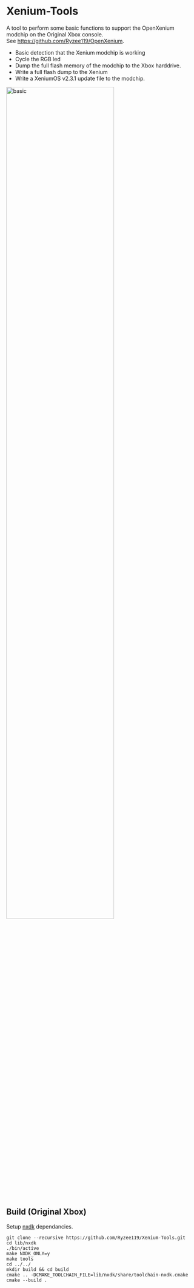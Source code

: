 # Xenium-Tools
A tool to perform some basic functions to support the OpenXenium modchip on the Original Xbox console.  
See https://github.com/Ryzee119/OpenXenium.

* Basic detection that the Xenium modchip is working
* Cycle the RGB led
* Dump the full flash memory of the modchip to the Xbox harddrive.
* Write a full flash dump to the Xenium
* Write a XeniumOS v2.3.1 update file to the modchip.

<img src=".github/image.png" alt="basic" width="75%"/>

## Build (Original Xbox)
Setup [nxdk](https://github.com/XboxDev/nxdk/) dependancies.
```
git clone --recursive https://github.com/Ryzee119/Xenium-Tools.git
cd lib/nxdk
./bin/active
make NXDK_ONLY=y
make tools
cd ../../
mkdir build && cd build
cmake .. -DCMAKE_TOOLCHAIN_FILE=lib/nxdk/share/toolchain-nxdk.cmake
cmake --build .
```

